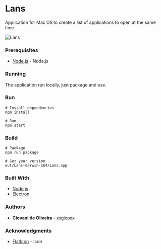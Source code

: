 # Lans
Application for Mac OS to create a list of applications to open at the same time.

![Lans](https://i.imgur.com/I61jbS9.png)

### Prerequisites
* [Node.js](https://nodejs.org/en/) - Node.js

### Running
The application run locally, just package and use.

### Run
````
# Install dependencies
npm install

# Run
npm start
````

### Build
````
# Package
npm run package

# Get your version
out/Lans-darwin-x64/Lans.app
````

### Built With
* [Node.js](https://nodejs.org/en/)
* [Electron](https://electronjs.org/)

### Authors
* **Giovani de Oliveira** - [xxgicoxx](https://github.com/xxgicoxx)

### Acknowledgments
* [FlatIcon](https://www.flaticon.com/) - Icon
